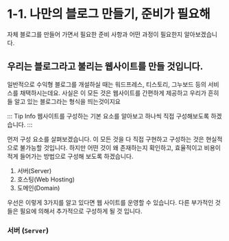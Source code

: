 # 1-1. 나만의 블로그 만들기, 준비가 필요해

자체 블로그를 만들어 가면서 필요한 준비 사항과 어떤 과정이 필요한지 알아보겠습니다.

## 우리는 블로그라고 불리는 웹사이트를 만들 것입니다.

일반적으로 수익형 블로그를 개설하실 때는 워드프레스, 티스토리, 그누보드 등의 서비스를 채택하시는데요.
사실은 이 모든 것은 웹사이트를 간편하게 제공하고 우리가 흔히들 알고 있는 블로그라는 형식을 띄는것이지요

::: Tip Info
웹사이트를 구성하는 기본 요소를 알아보고 하나씩 직접 구성해보도록 하겠습니다.
:::

먼저 구성 요소를 살펴보겠습니다. 이 모든 것을 다 직접 구현하고 구성하는 것은 현실적으로 불가능할 것입니다.
하지만 어떤 것이 왜 존재하는지 확인하고, 효율적이고 비용이 적게 들어가는 방법으로 구성해 보도록 하겠습니다.

1. 서버(Server)
2. 호스팅(Web Hosting)
3. 도메인(Domain)

우선은 이렇게 3가지를 알고 있다면 웹 사이트를 운영할 수 있습니다.
다른 부가적인 것들은 필요에 의해서 추가적으로 구성하게 될 것 입니다.

### 서버 (`Server`)
